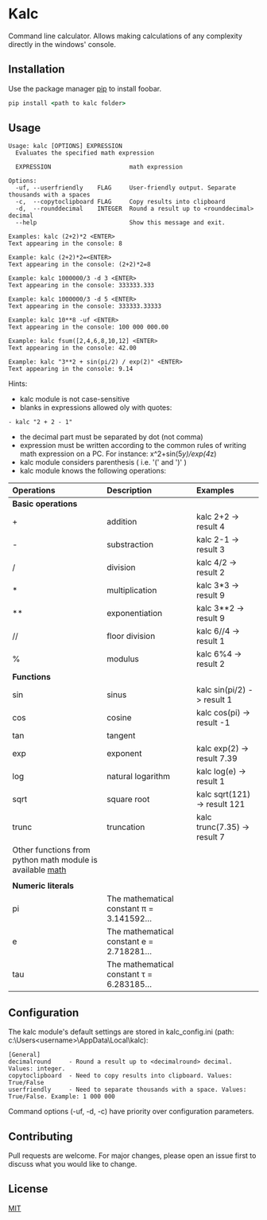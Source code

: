 # Kalc

Command line calculator. Allows making calculations of any complexity directly in the windows' console.

## Installation

Use the package manager [pip](https://pip.pypa.io/en/stable/) to install foobar.

```cmd
pip install <path to kalc folder>
```

## Usage

```
Usage: kalc [OPTIONS] EXPRESSION
  Evaluates the specified math expression

  EXPRESSION                      math expression

Options:
  -uf, --userfriendly    FLAG     User-friendly output. Separate thousands with a spaces
  -c,  --copytoclipboard FLAG     Copy results into clipboard
  -d,  --rounddecimal    INTEGER  Round a result up to <rounddecimal> decimal
  --help                          Show this message and exit.
```

```
Examples: kalc (2+2)*2 <ENTER>
Text appearing in the console: 8

Example: kalc (2+2)*2=<ENTER>
Text appearing in the console: (2+2)*2=8

Example: kalc 1000000/3 -d 3 <ENTER>
Text appearing in the console: 333333.333

Example: kalc 1000000/3 -d 5 <ENTER>
Text appearing in the console: 333333.33333

Example: kalc 10**8 -uf <ENTER>
Text appearing in the console: 100 000 000.00

Example: kalc fsum([2,4,6,8,10,12] <ENTER>
Text appearing in the console: 42.00

Example: kalc "3**2 + sin(pi/2) / exp(2)" <ENTER>
Text appearing in the console: 9.14
```

Hints:
- kalc module is not case-sensitive
- blanks in expressions allowed oly with quotes:
```
- kalc "2 + 2 - 1"
```
- the decimal part must be separated by dot (not comma)
- expression must be written according to the common rules of writing math expression on a PC. For instance: x^2+sin(5*y)/exp(4*z)
- kalc module considers parenthesis ( i.e. '(' and ')' )
- kalc module knows the following operations:

| Operations                                                                                               | Description                             | Examples                     |
|:---------------------------------------------------------------------------------------------------------|:----------------------------------------|:-----------------------------|
| **Basic operations**                                                                                     |                                         |                              |
| +                                                                                                        | addition                                | kalc 2+2  -> result 4        |
| -                                                                                                        | substraction                            | kalc 2-1  -> result 3        |
| /                                                                                                        | division                                | kalc 4/2  -> result 2        |
| *                                                                                                        | multiplication                          | kalc 3*3  -> result 9        |
| **                                                                                                       | exponentiation                          | kalc 3**2 -> result 9        |
| //                                                                                                       | floor division                          | kalc 6//4 -> result 1        |
| %                                                                                                        | modulus                                 | kalc 6%4  -> result 2        |
| **Functions**                                                                                            |                                         |                              |
| sin                                                                                                      | sinus                                   | kalc sin(pi/2) -> result 1   |
| cos                                                                                                      | cosine                                  | kalc cos(pi)   -> result -1  |
| tan                                                                                                      | tangent                                 |                              |
| exp                                                                                                      | exponent                                | kalc exp(2) -> result 7.39   |
| log                                                                                                      | natural logarithm                       | kalc log(e) -> result 1      |
| sqrt                                                                                                     | square root                             | kalc sqrt(121) -> result 121 |
| trunc                                                                                                    | truncation                              | kalc trunc(7.35) -> result 7 |
| Other functions from python math module is available [math](https://docs.python.org/3/library/math.html) |                                         |                              |
|                                                                                                          |                                         |                              |
| **Numeric literals**                                                                                     |                                         |                              |
| pi                                                                                                       | The mathematical constant π = 3.141592… |                              |
| e                                                                                                        | The mathematical constant e = 2.718281… |                              |
| tau                                                                                                      | The mathematical constant τ = 6.283185… |                              |

## Configuration
The kalc module's default settings are stored in kalc_config.ini (path: c:\Users\<username>\AppData\Local\kalc\):
```
[General]
decimalround     - Round a result up to <decimalround> decimal. Values: integer.
copytoclipboard  - Need to copy results into clipboard. Values: True/False
userfriendly     - Need to separate thousands with a space. Values: True/False. Example: 1 000 000
```

Command options (-uf, -d, -c) have priority over configuration parameters.

## Contributing
Pull requests are welcome. For major changes, please open an issue first to discuss what you would like to change.

## License
[MIT](https://choosealicense.com/licenses/mit/)